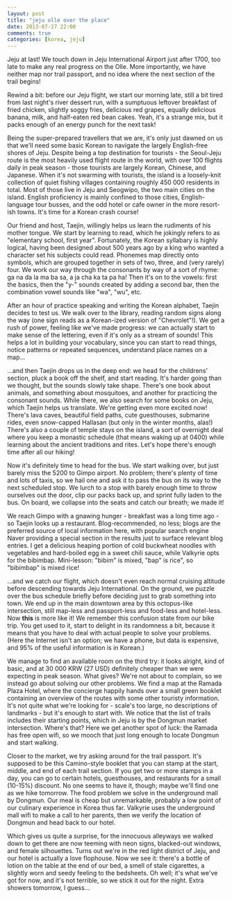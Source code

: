 ```yaml
---
layout: post
title: "jeju olle over the place"
date: 2013-07-27 22:00
comments: true
categories: [korea, jeju]
---
```


Jeju at last! We touch down in Jeju International Airport just after 1700, too
late to make any real progress on the Olle. More importantly, we have neither map
nor trail passport, and no idea where the next section of the trail begins!

Rewind a bit: before our Jeju flight, we start our morning late, still a bit tired
from last night's river dessert run, with a sumptuous leftover breakfast of fried
chicken, slightly soggy fries, delicious red grapes, equally delicious banana, 
milk, and half-eaten red bean cakes. Yeah, it's a strange mix, but it packs enough
of an energy punch for the next task!

Being the super-prepared travellers that we are, it's only just dawned on us that
we'll need some basic Korean to navigate the largely English-free shores of Jeju.
Despite being a top destination for tourists - the Seoul-Jeju route is the most
heavily used flight route in the world, with over 100 flights daily in peak season -
those tourists are largely Korean, Chinese, and Japanese. When it's not swarming
with tourists, the island is a loosely-knit collection of quiet fishing villages
containing roughly 450 000 residents in total. Most of those live in Jeju and
Seogwipo, the two main cities on the island. English proficiency is mainly
confined to those cities, English-language tour busses, and the odd hotel or cafe
owner in the more resort-ish towns. It's time for a Korean crash course!

Our friend and host, Taejin, willingly helps us learn the rudiments of his mother
tongue. We start by learning to read, which he jokingly refers to as "elementary
school, first year". Fortunately, the Korean syllabary is highly logical, having
been designed about 500 years ago by a king who wanted a character set his subjects
could read. Phonemes map directly onto symbols, which are grouped together in
sets of two, three, and (very rarely) four. We work our way through the consonants
by way of a sort of rhyme: ga na da la ma ba sa, a ja cha ka ta pa ha! Then it's
on to the vowels: first the basics, then the "y-" sounds created by adding a
second bar, then the combination vowel sounds like "wa", "wu", etc.

After an hour of practice speaking and writing the Korean alphabet, Taejin
decides to test us. We walk over to the library, reading random signs along the
way (one sign reads as a Korean-ized version of "Chevrolet"!). We get a rush of
power, feeling like we've made progress: we can actually start to make sense of
the lettering, even if it's only as a stream of sounds! This helps a lot in
building your vocabulary, since you can start to read things, notice patterns
or repeated sequences, understand place names on a map...

...and then Taejin drops us in the deep end: we head for the childrens' section,
pluck a book off the shelf, and start reading. It's harder going than we thought,
but the sounds slowly take shape. There's one book about animals, and something
about mosquitoes, and another for practicing the consonant sounds. While there,
we also search for some books on Jeju, which Taejin helps us translate. We're
getting even more excited now! There's lava caves, beautiful field paths, cute
guesthouses, submarine rides, even snow-capped Hallasan (but only in the
winter months, alas!) There's also a couple of temple stays on the island, a
sort of overnight deal where you keep a monastic schedule (that means waking up
at 0400) while learning about the ancient traditions and rites. Let's hope there's
enough time after all our hiking!

Now it's definitely time to head for the bus. We start walking over, but just
barely miss the 5200 to Gimpo airport. No problem; there's plenty of time and
lots of taxis, so we hail one and ask it to pass the bus on its way to the next
scheduled stop. We lurch to a stop with barely enough time to throw ourselves
out the door, clip our packs back up, and sprint fully laden to the bus. On
board, we collapse into the seats and catch our breath; we made it!

We reach Gimpo with a gnawing hunger - breakfast was a long time ago - so
Taejin looks up a restaurant. Blog-recommended, no less; blogs are the preferred
source of local information here, with popular search engine Naver providing
a special section in the results just to surface relevant blog entries. I get a
delicious heaping portion of cold buckwheat noodles with vegetables and hard-boiled
egg in a sweet chili sauce, while Valkyrie opts for the bibimbap. Mini-lesson:
"bibim" is mixed, "bap" is rice", so "bibimbap" is mixed rice!

...and we catch our flight, which doesn't even reach normal cruising altitude before
descending towards Jeju International. On the ground, we puzzle over the bus
schedule briefly before deciding just to grab something into town. We end up in the
main downtown area by this octopus-like intersection, still map-less and
passport-less and food-less and hotel-less. Now **this** is more like it! We remember
this confusion state from our bike trip. You get used to it, start to delight in
its randomness a bit, because it means that you have to deal with actual people
to solve your problems. (Here the Internet isn't an option; we have a phone, but data
is expensive, and 95% of the useful information is in Korean.)

We manage to find an available room on the third try: it looks alright, kind of basic,
and at 30 000 KRW (27 USD) definitely cheaper than we were expecting in peak season.
What gives? We're not about to complain, so we instead go about solving our other
problems. We find a map at the Ramada Plaza Hotel, where the concierge happily
hands over a small green booklet containing an overview of the routes with some
other touristy information. It's not quite what we're looking for - scale's too large,
no descriptions of landmarks - but it's enough to start with. We notice that the
list of trails includes their starting points, which in Jeju is by the Dongmun
market intersection. Where's that? Here we get another spot of luck: the Ramada has
free open wifi, so we mooch that just long enough to locate Dongmun and
start walking.

Closer to the market, we try asking around for the trail passport. It's supposed
to be this Camino-style booklet that you can stamp at the start, middle, and end
of each trail section. If you get two or more stamps in a day, you can go to
certain hotels, guesthouses, and restaurants for a small (10-15%) discount. No
one seems to have it, though; maybe we'll find one as we hike tomorrow. The
food problem we solve in the underground mall by Dongmun. Our meal is cheap but
unremarkable, probably a low point of our culinary experience in Korea thus far.
Valkyrie uses the underground mall wifi to make a call to her parents, then
we verify the location of Dongmun and head back to our hotel.

Which gives us quite a surprise, for the innocuous alleyways we walked down
to get there are now teeming with neon signs, blacked-out windows, and
female silhouettes. Turns out we're in the red light district of Jeju, and
our hotel is actually a love flophouse. Now we see it: there's a bottle
of lotion on the table at the end of our bed, a smell of stale cigarettes,
a slightly worn and seedy feeling to the bedsheets. Oh well; it's what we've
got for now, and it's not terrible, so we stick it out for the night. Extra
showers tomorrow, I guess...
